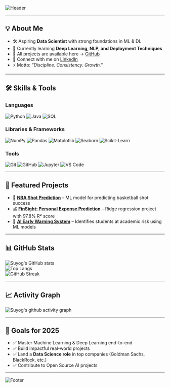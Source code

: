 <!-- Banner Image -->
![Header](https://capsule-render.vercel.app/api?type=wave&color=gradient&height=200&section=header&text=Hi%20👋,%20I'm%20Suyog%20Manke&fontSize=40&fontAlignY=35&animation=twinkling)

---

## 💡 About Me  
- 🛠️ Aspiring **Data Scientist** with strong foundations in ML & DL  
- 🌱 Currently learning **Deep Learning, NLP, and Deployment Techniques**  
- 📂 All projects are available here → [GitHub](https://github.com/SuyogDeepMind)  
- 💼 Connect with me on [LinkedIn](https://www.linkedin.com/in/suyogmanke)  
- ⚡ Motto: *"Discipline. Consistency. Growth."*

---

## 🛠️ Skills & Tools  

### Languages  
![Python](https://img.shields.io/badge/Python-3776AB?style=for-the-badge&logo=python&logoColor=white)
![Java](https://img.shields.io/badge/Java-007396?style=for-the-badge&logo=java&logoColor=white)
![SQL](https://img.shields.io/badge/SQL-4479A1?style=for-the-badge&logo=postgresql&logoColor=white)

### Libraries & Frameworks  
![NumPy](https://img.shields.io/badge/NumPy-013243?style=for-the-badge&logo=numpy&logoColor=white)
![Pandas](https://img.shields.io/badge/Pandas-150458?style=for-the-badge&logo=pandas&logoColor=white)
![Matplotlib](https://img.shields.io/badge/Matplotlib-ffffff?style=for-the-badge&logo=plotly&logoColor=black)
![Seaborn](https://img.shields.io/badge/Seaborn-009688?style=for-the-badge)
![Scikit-Learn](https://img.shields.io/badge/Scikit--Learn-F7931E?style=for-the-badge&logo=scikitlearn&logoColor=white)

### Tools  
![Git](https://img.shields.io/badge/Git-F05032?style=for-the-badge&logo=git&logoColor=white)
![GitHub](https://img.shields.io/badge/GitHub-181717?style=for-the-badge&logo=github&logoColor=white)
![Jupyter](https://img.shields.io/badge/Jupyter-F37626?style=for-the-badge&logo=jupyter&logoColor=white)
![VS Code](https://img.shields.io/badge/VSCode-0078D4?style=for-the-badge&logo=visualstudiocode&logoColor=white)

---

## 🚀 Featured Projects  

- 🏀 **[NBA Shot Prediction](https://github.com/SuyogDeepMind/NBA-Shot-Prediction)** – ML model for predicting basketball shot success  
- 💰 **[FinSight: Personal Expense Prediction](https://github.com/SuyogDeepMind/FinSight)** – Ridge regression project with 97.8% R² score  
- 🛑 **[AI Early Warning System](https://github.com/SuyogDeepMind/AI-Early-Warning-System)** – Identifies students at academic risk using ML models  

---

## 📊 GitHub Stats  

![Suyog's GitHub stats](https://github-readme-stats.vercel.app/api?username=SuyogDeepMind&show_icons=true&theme=radical)  
![Top Langs](https://github-readme-stats.vercel.app/api/top-langs/?username=SuyogDeepMind&layout=compact&theme=radical)  
![GitHub Streak](https://streak-stats.demolab.com?user=SuyogDeepMind&theme=radical&border_radius=5)  

---

## 📈 Activity Graph  

![Suyog's github activity graph](https://github-readme-activity-graph.vercel.app/graph?username=SuyogDeepMind&theme=react-dark)

---

## 🎯 Goals for 2025  
- ✅ Master Machine Learning & Deep Learning end-to-end  
- ✅ Build impactful real-world projects  
- ✅ Land a **Data Science role** in top companies (Goldman Sachs, BlackRock, etc.)  
- ✅ Contribute to Open Source AI projects  

---

<!-- Footer -->
![Footer](https://capsule-render.vercel.app/api?type=wave&color=gradient&height=150&section=footer)


